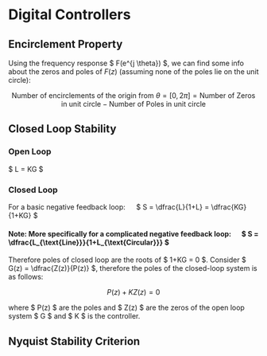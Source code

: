 # Digital Controllers


## Encirclement Property

Using the frequency response $ F(e^{j \theta}) $, we can find some info about the zeros and poles of $F(z)$ (assuming none of the poles lie on the unit circle):

$$ \text{Number of encirclements of the origin from } \theta = [0, 2\pi] = \text{Number of Zeros in unit circle} - \text{Number of Poles in unit circle} $$


## Closed Loop Stability

### Open Loop
$ L = KG $

### Closed Loop

For a basic negative feedback loop: &emsp;  $ S = \dfrac{L}{1+L} = \dfrac{KG}{1+KG} $

#### Note: More specifically for a complicated negative feedback loop: &emsp; $ S = \dfrac{L_{\text{Line}}}{1+L_{\text{Circular}}} $

Therefore poles of closed loop are the roots of $ 1+KG = 0 $. Consider $ G(z) = \dfrac{Z(z)}{P(z)} $, therefore the poles of the closed-loop system is as follows:

$$ P(z) + K Z(z) = 0 $$

where $ P(z) $ are the poles and $ Z(z) $ are the zeros of the open loop system $ G $ and $ K $ is the controller.


## Nyquist Stability Criterion



